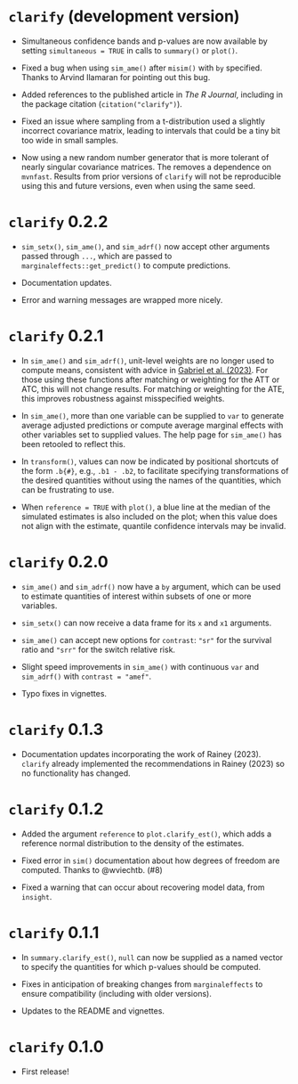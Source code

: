 # `clarify` (development version)

* Simultaneous confidence bands and p-values are now available by setting `simultaneous = TRUE` in calls to `summary()` or `plot()`.

* Fixed a bug when using `sim_ame()` after `misim()` with `by` specified. Thanks to Arvind Ilamaran for pointing out this bug.

* Added references to the published article in *The R Journal*, including in the package citation (`citation("clarify")`).

* Fixed an issue where sampling from a t-distribution used a slightly incorrect covariance matrix, leading to intervals that could be a tiny bit too wide in small samples.

* Now using a new random number generator that is more tolerant of nearly singular covariance matrices. The removes a dependence on `mvnfast`. Results from prior versions of `clarify` will not be reproducible using this and future versions, even when using the same seed.

# `clarify` 0.2.2

* `sim_setx()`, `sim_ame()`, and `sim_adrf()` now accept other arguments passed through `...`, which are passed to `marginaleffects::get_predict()` to compute predictions.

* Documentation updates.

* Error and warning messages are wrapped more nicely.

# `clarify` 0.2.1

* In `sim_ame()` and `sim_adrf()`, unit-level weights are no longer used to compute means, consistent with advice in [Gabriel et al. (2023)](https://doi.org/10.1002/sim.9969). For those using these functions after matching or weighting for the ATT or ATC, this will not change results. For matching or weighting for the ATE, this improves robustness against misspecified weights.

* In `sim_ame()`, more than one variable can be supplied to `var` to generate average adjusted predictions or compute average marginal effects with other variables set to supplied values. The help page for `sim_ame()` has been retooled to reflect this.

* In `transform()`, values can now be indicated by positional shortcuts of the form `.b{#}`, e.g., `.b1 - .b2`, to facilitate specifying transformations of the desired quantities without using the names of the quantities, which can be frustrating to use.

* When `reference = TRUE` with `plot()`, a blue line at the median of the simulated estimates is also included on the plot; when this value does not align with the estimate, quantile confidence intervals may be invalid.

# `clarify` 0.2.0

* `sim_ame()` and `sim_adrf()` now have a `by` argument, which can be used to estimate quantities of interest within subsets of one or more variables.

* `sim_setx()` can now receive a data frame for its `x` and `x1` arguments.

* `sim_ame()` can accept new options for `contrast`: `"sr"` for the survival ratio and `"srr"` for the switch relative risk.

* Slight speed improvements in `sim_ame()` with continuous `var` and `sim_adrf()` with `contrast = "amef"`.

* Typo fixes in vignettes.

# `clarify` 0.1.3

* Documentation updates incorporating the work of Rainey (2023). `clarify` already implemented the recommendations in Rainey (2023) so no functionality has changed.

# `clarify` 0.1.2

* Added the argument `reference` to `plot.clarify_est()`, which adds a reference normal distribution to the density of the estimates.

* Fixed error in `sim()` documentation about how degrees of freedom are computed. Thanks to @wviechtb. (#8)

* Fixed a warning that can occur about recovering model data, from `insight`.

# `clarify` 0.1.1

* In `summary.clarify_est()`, `null` can now be supplied as a named vector to specify the quantities for which p-values should be computed.

* Fixes in anticipation of breaking changes from `marginaleffects` to ensure compatibility (including with older versions).

* Updates to the README and vignettes.

# `clarify` 0.1.0

* First release!
